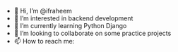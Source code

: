 - 👋 Hi, I’m @ifraheem
- 👀 I’m interested in backend development
- 🌱 I’m currently learning Python Django
- 💞️ I’m looking to collaborate on some practice projects
- 📫 How to reach me:

<!---
mifraheem/mifraheem is a ✨ special ✨ repository because its `README.md` (this file) appears on your GitHub profile.
You can click the Preview link to take a look at your changes.
--->
